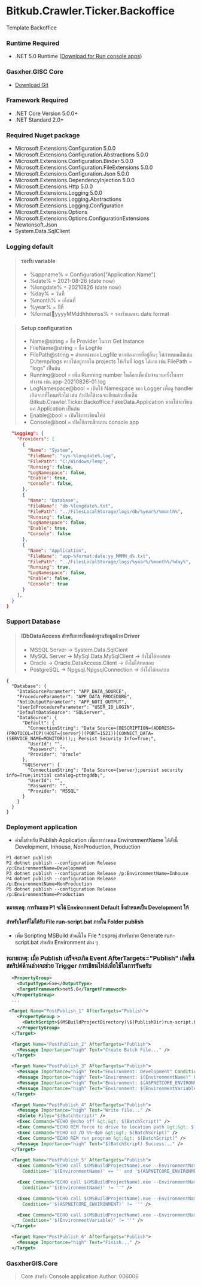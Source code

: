 ﻿# Bitkub.Crawler.Ticker.Backoffice
Template Backoffice

### Runtime Required
* .NET 5.0 Runtime ([Download for Run console apps](https://dotnet.microsoft.com/download/dotnet/5.0/runtime))

### Gasxher.GISC Core
* [Download Git](https://gitlab.gisc.cdg.co.th/e21-5016.ptt-ngd/gasxher.gisc)


### Framework Required
* .NET Core Version 5.0.0+
* .NET Standard 2.0+

### Required Nuget package
* Microsoft.Extensions.Configuration 5.0.0
* Microsoft.Extensions.Configuration.Abstractions 5.0.0
* Microsoft.Extensions.Configuration.Binder 5.0.0
* Microsoft.Extensions.Configuration.FileExtensions 5.0.0
* Microsoft.Extensions.Configuration.Json  5.0.0
* Microsoft.Extensions.DependencyInjection 5.0.0
* Microsoft.Extensions.Http 5.0.0
* Microsoft.Extensions.Logging 5.0.0
* Microsoft.Extensions.Logging.Abstractions
* Microsoft.Extensions.Logging.Configuration
* Microsoft.Extensions.Options
* Microsoft.Extensions.Options.ConfigurationExtensions
* Newtonsoft.Json
* System.Data.SqlClient


### Logging default
> #### รองรับ variable 
> * %appname% = Configuration["Application:Name"]
> * %date% = 2021-08-26 (date now)
> * %longdate% = 20210826 (date now)
> * %day% = วันที่
> * %month% = เดือนที่
> * %year% = ปีที่
> * %format:date:yyyyMMddhhmmss% = รองรับเฉพาะ date format

> #### Setup configuration
> * Name@string = ชื่อ Provider ในการ Get Instance 
> * FileName@string = ชื่อ Logfile
> * FilePath@string = ตำแหน่งของ Logfile หากต้องการที่อยู่อื่นๆ ให้กำหนดเต็มเช่น D:/temp/logs หากให้อยู่ภายใน projects ให้เริ่มที่ logs ได้เลย เช่น FilePath = "logs" เป็นต้น
> * Running@bool = เพิ่ม Running number ในล็อกเพื่อนับจำนวนครั้งในการทำงาน เช่น app-20210826-01.log 
> * LogNamespace@bool = เปิดใช้ Namespace ของ Logger เพื่อดู handler เกิดจากที่ไหนหรือไม่ เช่น ถ้าเปิดใช้งานจะเขียนด้วยชื่อเต็ม Bitkub.Crawler.Ticker.Backoffice.FakeData.Application หากไม่จะเขียนแค่ Application เป็นต้น
> * Enable@bool = เปิดใช้การเขียนไฟล์
> * Console@bool = เปิดใช้การเขียนบน console app

```json
  "Logging": {
    "Providers": [
      {
        "Name": "System",
        "FileName": "sys-%longdate%.log",
        "FilePath": "C:/Windows/Temp",
        "Running": false,
        "LogNamespace": false,
        "Enable": true,
        "Console": false,
      },
      {
        "Name": "Database",
        "FileName": "db-%longdate%.txt",
        "FilePath": "../FilesLocalStorage/logs/db/%year%/%month%",
        "Running": false,
        "LogNamespace": false,
        "Enable": true,
        "Console": false
      },
      {
        "Name": "Application",
        "FileName": "app-%format:date:yy_MMMM_d%.txt",
        "FilePath": "../FilesLocalStorage/logs/%year%/%month%/%day%",
        "Running": true,
        "LogNamespace": false,
        "Enable": false,
        "Console": true
      }
    ],
  }
}
```


### Support Database 
> #### IDbDataAccess สำหรับการเชื่อมต่อฐานข้อมูลด้วย Driver
> * MSSQL Server -> System.Data.SqlCient
> * MySQL Server -> MySql.Data.MySqlClient -> ยังไม่ได้ทดสอบ
> * Oracle -> Oracle.DataAccess.Client -> ยังไม่ได้ทดสอบ
> * PostgreSQL -> Npgsql.NpgsqlConnection -> ยังไม่ได้ทดสอบ

```
{
  "Database": {
    "DataSourceParameter": "APP_DATA_SOURCE",
    "ProcedureParameter": "APP_DATA_PROCEDURE",
    "NotiOutputParameter": "APP_NOTI_OUTPUT",
    "UserIdProcedureParameter": "USER_ID_LOGIN",
    "DefaultDataSource": "SQLServer",
    "DataSource": {
      "Default": {
        "ConnectionString": "Data Source=(DESCRIPTION=(ADDRESS=(PROTOCOL=TCP)(HOST={server})(PORT=1521))(CONNECT_DATA=(SERVICE_NAME=MONITOR)));; Persist Security Info=True;",
        "UserId": "",
        "Password": "",
        "Provider": "Oracle"
      },
      "SQLServer": {
        "ConnectionString": "Data Source={server};persist security info=True;initial catalog=pttngddb;",
        "UserId": "",
        "Password": "",
        "Provider": "MSSQL"
      }
    }
  }
}
```


### Deployment application
* คำสั่งสำหรับ Publish Application เพิ่มการกำหนด EnvironmentName ได้ดังนี้ Development, Inhouse, NonProduction, Production
``` dotnet
P1 dotnet publish
P2 dotnet publish --configuration Release /p:EnvironmentName=Development
P3 dotnet publish --configuration Release /p:EnvironmentName=Inhouse
P4 dotnet publish --configuration Release /p:EnvironmentName=NonProduction
P5 dotnet publish --configuration Release /p:EnvironmentName=Production
```
#### หมายเหตุ: การรันแบบ P1 จะได้ Environment Default ซึ่งกำหนดเป็น Development ให้

#### สำหรับใครที่ไม่ได้รับ File run-script.bat ภายใน Folder publish
* เพิ่ม Scripting MSBuild ส่วนนี้ใน File *.csproj สำหรับช่วย Generate run-script.bat สำหรับ Environment ต่าง ๆ

### หมายเหตุ: เมื่อ Publish เสร็จจะเกิด Event AfterTargets="Publish" เกิดขึ้นสคริปต์ด้านล่างจะช่วย Trigger การเขียนไฟล์เพื่อใช้ในการรันครับ
```xml
  <PropertyGroup>
    <OutputType>Exe</OutputType>
    <TargetFramework>net5.0</TargetFramework>
  </PropertyGroup>
  ...

 <Target Name="PostPublish_1" AfterTargets="Publish">
    <PropertyGroup >
      <BatchScript>$(MSBuildProjectDirectory)\$(PublishDir)run-script.bat</BatchScript>
    </PropertyGroup>
  </Target>

  <Target Name="PostPublish_2" AfterTargets="Publish">
    <Message Importance="high" Text="Create Batch File..." />
  </Target>

  <Target Name="PostPublish_3" AfterTargets="Publish">
    <Message Importance="high" Text="Environment: Development" Condition="'$(EnvironmentName)' == '' and '$(ASPNETCORE_ENVIRONMENT)' == '' and '$(EnvironmentVariable)' == ''" />
    <Message Importance="high" Text="Environment: $(EnvironmentName)" Condition="'$(EnvironmentName)' != ''" />
    <Message Importance="high" Text="Environment: $(ASPNETCORE_ENVIRONMENT)" Condition="'$(ASPNETCORE_ENVIRONMENT)' != ''" />
    <Message Importance="high" Text="Environment: $(EnvironmentVariable)" Condition="'$(EnvironmentVariable)' != ''" />
  </Target>

  <Target Name="PostPublish_4" AfterTargets="Publish">
    <Message Importance="high" Text="Write file..." />
    <Delete Files="$(BatchScript)" />
    <Exec Command="ECHO @echo off &gt;&gt; $(BatchScript)" />
    <Exec Command="ECHO REM force to drive to location path &gt;&gt; $(BatchScript)" />
    <Exec Command="ECHO cd /D %%~dp0 &gt;&gt; $(BatchScript)" />
    <Exec Command="ECHO REM run program &gt;&gt; $(BatchScript)" />
    <Message Importance="high" Text="$(BatchScript) Success..." />
  </Target>

  <Target Name="PostPublish_5" AfterTargets="Publish">
    <Exec Command="ECHO call $(MSBuildProjectName).exe --EnvironmentName=Development >> $(BatchScript)"
      Condition="'$(EnvironmentName)' == '' and '$(ASPNETCORE_ENVIRONMENT)' == '' and '$(EnvironmentVariable)' == ''" />

    <Exec Command="ECHO call $(MSBuildProjectName).exe --EnvironmentName=$(EnvironmentName) >> $(BatchScript)"
      Condition="'$(EnvironmentName)' != ''" />

    <Exec Command="ECHO call $(MSBuildProjectName).exe --EnvironmentName=$(ASPNETCORE_ENVIRONMENT) >> $(BatchScript)"
      Condition="'$(ASPNETCORE_ENVIRONMENT)' != ''" />

    <Exec Command="ECHO call $(MSBuildProjectName).exe --EnvironmentName=$(EnvironmentVariable) >> $(BatchScript)"
      Condition="'$(EnvironmentVariable)' != ''" />
  </Target>

  <Target Name="PostPublish_6" AfterTargets="Publish">
    <Message Importance="high" Text="Finish..." />
  </Target>
 ```

### GasxherGIS.Core
> Core สำหรับ Console application
> Author: 006006